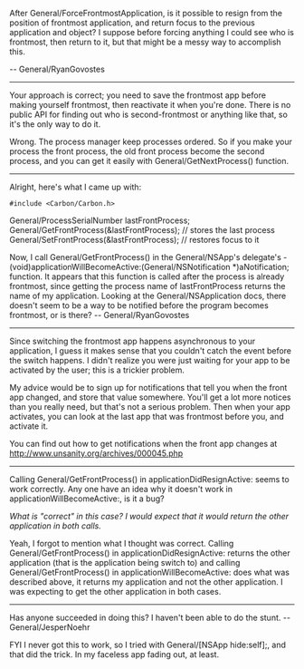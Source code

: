 After General/ForceFrontmostApplication, is it possible to resign from the position of frontmost application, and return focus to the previous application and object? I suppose before forcing anything I could see who is frontmost, then return to it, but that might be a messy way to accomplish this.

-- General/RyanGovostes

----

Your approach is correct; you need to save the frontmost app before making yourself frontmost, then reactivate it when you're done. There is no public API for finding out who is second-frontmost or anything like that, so it's the only way to do it.

Wrong. The process manager keep processes ordered. So if you make your process the front process, the old front process become the second process, and you can get it easily with General/GetNextProcess() function.

----

Alright, here's what I came up with:

    #include <Carbon/Carbon.h>
General/ProcessSerialNumber lastFrontProcess;
General/GetFrontProcess(&lastFrontProcess); // stores the last process
General/SetFrontProcess(&lastFrontProcess); // restores focus to it


Now, I call     General/GetFrontProcess() in the General/NSApp's delegate's     - (void)applicationWillBecomeActive:(General/NSNotification *)aNotification; function. It appears that this function is called after the process is already frontmost, since getting the process name of     lastFrontProcess returns the name of my application. Looking at the General/NSApplication docs, there doesn't seem to be a way to be notified before the program becomes frontmost, or is there? -- General/RyanGovostes

----

Since switching the frontmost app happens asynchronous to your application, I guess it makes sense that you couldn't catch the event before the switch happens. I didn't realize you were just waiting for your app to be activated by the user; this is a trickier problem.

My advice would be to sign up for notifications that tell you when the front app changed, and store that value somewhere. You'll get a lot more notices than you really need, but that's not a serious problem. Then when your app activates, you can look at the last app that was frontmost before you, and activate it.

You can find out how to get notifications when the front app changes at http://www.unsanity.org/archives/000045.php

----

Calling     General/GetFrontProcess() in     applicationDidResignActive: seems to work correctly.  Any one have an idea why it doesn't work in     applicationWillBecomeActive:, is it a bug?

*What is "correct" in this case? I would expect that it would return the other application in both calls.*

Yeah, I forgot to mention what I thought was correct. Calling     General/GetFrontProcess() in     applicationDidResignActive: returns the other application (that is the application being switch to) and calling     General/GetFrontProcess() in     applicationWillBecomeActive: does what was described above, it returns my application and not the other application.  I was expecting to get the other application in both cases.

----

Has anyone succeeded in doing this? I haven't been able to do the stunt. -- General/JesperNoehr

FYI I never got this to work, so I tried with     General/[NSApp hide:self];, and that did the trick. In my faceless app fading out, at least.